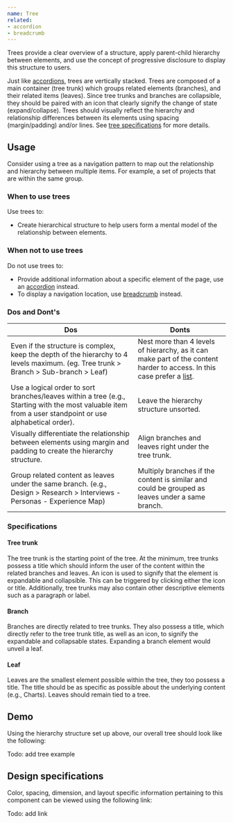 ```yaml
---
name: Tree
related:
- accordion
- breadcrumb
---
```


Trees provide a clear overview of a structure, apply parent-child hierarchy between elements, and use the concept of progressive disclosure to display this structure to users.

Just like [accordions](/components/accordions), trees are vertically stacked. Trees are composed of a main container (tree trunk) which groups related elements (branches), and their related items (leaves). Since tree trunks and branches are collapsible, they should be paired with an icon that clearly signify the change of state (expand/collapse). Trees should visually reflect the hierarchy and relationship differences between its elements using spacing (margin/padding) and/or lines. See [tree specifications](#specifications) for more details.

## Usage

Consider using a tree as a navigation pattern to map out the relationship and hierarchy between multiple items. For example, a set of projects that are within the same group.

### When to use trees

Use trees to:
* Create hierarchical structure to help users form a mental model of the relationship between elements.

### When not to use trees

Do not use trees to:
*  Provide additional information about a specific element of the page, use an [accordion](/components/accordion) instead.
*  To display a navigation location, use [breadcrumb](/components/breadcrumb) instead.

### Dos and Dont's

| Dos | Donts |
| ------ | ------ |
| Even if the structure is complex, keep the depth of the hierarchy to 4 levels maximum. (eg. Tree trunk > Branch > Sub-branch > Leaf) | Nest more than 4 levels of hierarchy, as it can make part of the content harder to access. In this case prefer a [list](https://design.gitlab.com/components/list). |
| Use a logical order to sort branches/leaves within a tree (e.g., Starting with the most valuable item  from a user standpoint or use alphabetical order). | Leave the hierarchy structure unsorted. | 
| Visually differentiate the relationship between elements using margin and padding to create the hierarchy structure. | Align branches and leaves right under the tree trunk. | 
| Group related content as leaves under the same branch. (e.g., Design > Research > Interviews - Personas - Experience Map) | Multiply branches if the content is similar and could be grouped as leaves under a same branch. |

### Specifications

#### Tree trunk 

The tree trunk is the starting point of the tree. At the minimum, tree trunks possess a title which should inform the user of the content within the related branches and leaves. An icon is used to signify that the element is expandable and collapsible. This can be triggered by clicking either the icon or title. Additionally, tree trunks may also contain other descriptive elements such as a paragraph or label.

#### Branch

Branches are directly related to tree trunks. They also possess a title, which directly refer to the tree trunk title, as well as an icon, to signify the expandable and collapsable states. Expanding a branch element would unveil a leaf.

#### Leaf

Leaves are the smallest element possible within the tree, they too possess a title. The title should be as specific as possible about the underlying content (e.g., Charts). Leaves should remain tied to a tree.

## Demo

Using the hierarchy structure set up above, our overall tree should look like the following:

Todo: add tree example

## Design specifications

Color, spacing, dimension, and layout specific information pertaining to this component can be viewed using the following link:

Todo: add link
